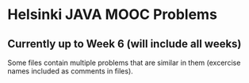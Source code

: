 # Helsinki JAVA MOOC Problems
## Currently up to Week 6 (will include all weeks)

Some files contain multiple problems that
are similar in them (excercise names included as comments in files).

